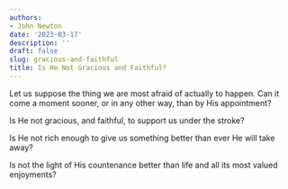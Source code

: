 ```yaml
---
authors:
- John Newton
date: '2023-03-17'
description: ''
draft: false
slug: gracious-and-faithful
title: Is He Not Gracious and Faithful?
---
```


Let us suppose the thing we are most afraid of actually to happen. Can it come a moment sooner, or in any other way, than by His appointment? 

Is He not gracious, and faithful, to support us under the stroke? 

Is He not rich enough to give us something better than ever He will take away? 

Is not the light of His countenance better than life and all its most valued enjoyments?
